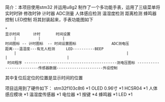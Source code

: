 简介：本项目使用stm32 并运用u8g2 制作了一个多功能手表，运用了三级菜单将 实时时钟 修改时钟 计时器 ADC测量 人体感应检测 温湿度检测 距离检测 蜂鸣器控制 LED控制 将其封装起来，手表功能图如下

    *	
 	显示时间      计时       时间设置
		|          |          |
	时间图标 -- 计时图标  -- 时间设置图标                ADC测电压                      距离---温湿度---有无人检测     LED----------BEEP
        |                                                  |                                  |                           |
     时间程序 ------------------------------------------测电压图标 -------------------------传感器数据---------------------外设控制

其中复位后定位的位置是显示时间的位置

项目运用到了硬件如下：
stm32f103c8t6 *1
OLED 0.96寸   *1
HCSR04        *1
人体感应模块   *1
温湿度传感器   *1
电位器        *1
按键          *4
蜂鸣器        *1
LED          *1

